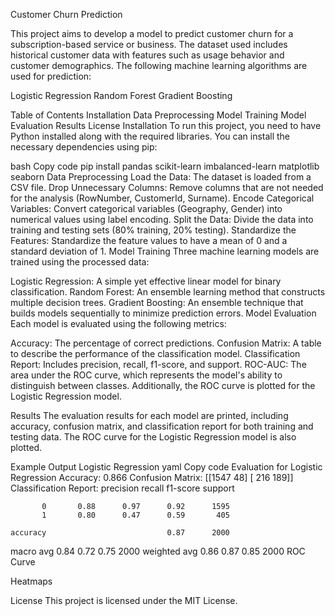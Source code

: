 Customer Churn Prediction

This project aims to develop a model to predict customer churn for a subscription-based service or business. The dataset used includes historical customer data with features such as usage behavior and customer demographics. The following machine learning algorithms are used for prediction:

Logistic Regression
Random Forest
Gradient Boosting

Table of Contents
Installation
Data Preprocessing
Model Training
Model Evaluation
Results
License
Installation
To run this project, you need to have Python installed along with the required libraries. You can install the necessary dependencies using pip:

bash
Copy code
pip install pandas scikit-learn imbalanced-learn matplotlib seaborn
Data Preprocessing
Load the Data: The dataset is loaded from a CSV file.
Drop Unnecessary Columns: Remove columns that are not needed for the analysis (RowNumber, CustomerId, Surname).
Encode Categorical Variables: Convert categorical variables (Geography, Gender) into numerical values using label encoding.
Split the Data: Divide the data into training and testing sets (80% training, 20% testing).
Standardize the Features: Standardize the feature values to have a mean of 0 and a standard deviation of 1.
Model Training
Three machine learning models are trained using the processed data:

Logistic Regression: A simple yet effective linear model for binary classification.
Random Forest: An ensemble learning method that constructs multiple decision trees.
Gradient Boosting: An ensemble technique that builds models sequentially to minimize prediction errors.
Model Evaluation
Each model is evaluated using the following metrics:

Accuracy: The percentage of correct predictions.
Confusion Matrix: A table to describe the performance of the classification model.
Classification Report: Includes precision, recall, f1-score, and support.
ROC-AUC: The area under the ROC curve, which represents the model's ability to distinguish between classes.
Additionally, the ROC curve is plotted for the Logistic Regression model.

Results
The evaluation results for each model are printed, including accuracy, confusion matrix, and classification report for both training and testing data. The ROC curve for the Logistic Regression model is also plotted.

Example Output
Logistic Regression
yaml
Copy code
Evaluation for Logistic Regression
Accuracy: 0.866
Confusion Matrix:
 [[1547   48]
 [ 216  189]]
Classification Report:
               precision    recall  f1-score   support

           0       0.88      0.97      0.92      1595
           1       0.80      0.47      0.59       405

    accuracy                           0.87      2000
   macro avg       0.84      0.72      0.75      2000
weighted avg       0.86      0.87      0.85      2000
ROC Curve

Heatmaps


License
This project is licensed under the MIT License.
